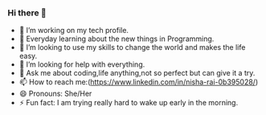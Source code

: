 ### Hi there 👋

- 🔭 I’m  working on my tech profile.
- 🌱 Everyday learning about the new things in Programming.
- 👯 I’m looking to use my skills to change the world and makes the life easy.
- 🤔 I’m looking for help with everything.
- 💬 Ask me about coding,life anything,not so perfect but can give it a try.
- 📫 How to reach me:(https://www.linkedin.com/in/nisha-rai-0b395028/)
- 😄 Pronouns: She/Her
- ⚡ Fun fact: I am trying really hard to wake up early in the morning.


